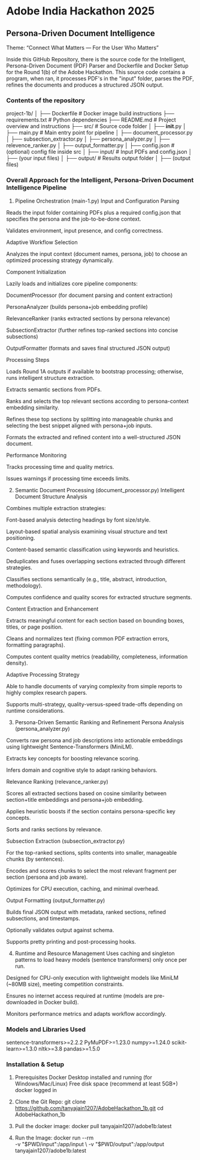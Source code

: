 # Adobe India Hackathon 2025
## Persona-Driven Document Intelligence
Theme: “Connect What Matters — For the User Who Matters”

Inside this GitHub Repository, there is the source code for the Intelligent, Persona-Driven Document (PDF) Parser and Dockerfile and Docker Setup for the Round 1(b) of the Adobe Hackathon. This source code contains a program, when ran, it processes PDF's in the "input" folder, parses the PDF, refines the documents and produces a structured JSON output.

### Contents of the repository
project-1b/
│
├── Dockerfile                 # Docker image build instructions
├── requirements.txt           # Python dependencies
├── README.md                  # Project overview and instructions
├── src/                       # Source code folder
│   ├── __init__.py
│   ├── main.py                # Main entry point for pipeline
│   ├── document_processor.py
│   ├── subsection_extractor.py
│   ├── persona_analyzer.py
│   ├── relevence_ranker.py
│   ├── output_formatter.py
│   ├── config.json            # (optional) config file inside src
│
├── input/                     # Input PDFs and config.json
│   ├── (your input files)
│
├── output/                    # Results output folder
│   ├── (output files)

### Overall Approach for the Intelligent, Persona-Driven Document Intelligence Pipeline

1. Pipeline Orchestration (main-1.py)
Input and Configuration Parsing

Reads the input folder containing PDFs plus a required config.json that specifies the persona and the job-to-be-done context.

Validates environment, input presence, and config correctness.

Adaptive Workflow Selection

Analyzes the input context (document names, persona, job) to choose an optimized processing strategy dynamically.

Component Initialization

Lazily loads and initializes core pipeline components:

DocumentProcessor (for document parsing and content extraction)

PersonaAnalyzer (builds persona+job embedding profile)

RelevanceRanker (ranks extracted sections by persona relevance)

SubsectionExtractor (further refines top-ranked sections into concise subsections)

OutputFormatter (formats and saves final structured JSON output)

Processing Steps

Loads Round 1A outputs if available to bootstrap processing; otherwise, runs intelligent structure extraction.

Extracts semantic sections from PDFs.

Ranks and selects the top relevant sections according to persona-context embedding similarity.

Refines these top sections by splitting into manageable chunks and selecting the best snippet aligned with persona+job inputs.

Formats the extracted and refined content into a well-structured JSON document.

Performance Monitoring

Tracks processing time and quality metrics.

Issues warnings if processing time exceeds limits.

2. Semantic Document Processing (document_processor.py)
Intelligent Document Structure Analysis

Combines multiple extraction strategies:

Font-based analysis detecting headings by font size/style.

Layout-based spatial analysis examining visual structure and text positioning.

Content-based semantic classification using keywords and heuristics.

Deduplicates and fuses overlapping sections extracted through different strategies.

Classifies sections semantically (e.g., title, abstract, introduction, methodology).

Computes confidence and quality scores for extracted structure segments.

Content Extraction and Enhancement

Extracts meaningful content for each section based on bounding boxes, titles, or page position.

Cleans and normalizes text (fixing common PDF extraction errors, formatting paragraphs).

Computes content quality metrics (readability, completeness, information density).

Adaptive Processing Strategy

Able to handle documents of varying complexity from simple reports to highly complex research papers.

Supports multi-strategy, quality-versus-speed trade-offs depending on runtime considerations.

3. Persona-Driven Semantic Ranking and Refinement
Persona Analysis (persona_analyzer.py)

Converts raw persona and job descriptions into actionable embeddings using lightweight Sentence-Transformers (MiniLM).

Extracts key concepts for boosting relevance scoring.

Infers domain and cognitive style to adapt ranking behaviors.

Relevance Ranking (relevance_ranker.py)

Scores all extracted sections based on cosine similarity between section+title embeddings and persona+job embedding.

Applies heuristic boosts if the section contains persona-specific key concepts.

Sorts and ranks sections by relevance.

Subsection Extraction (subsection_extractor.py)

For the top-ranked sections, splits contents into smaller, manageable chunks (by sentences).

Encodes and scores chunks to select the most relevant fragment per section (persona and job aware).

Optimizes for CPU execution, caching, and minimal overhead.

Output Formatting (output_formatter.py)

Builds final JSON output with metadata, ranked sections, refined subsections, and timestamps.

Optionally validates output against schema.

Supports pretty printing and post-processing hooks.

4. Runtime and Resource Management
Uses caching and singleton patterns to load heavy models (sentence transformers) only once per run.

Designed for CPU-only execution with lightweight models like MiniLM (~80MB size), meeting competition constraints.

Ensures no internet access required at runtime (models are pre-downloaded in Docker build).

Monitors performance metrics and adapts workflow accordingly.

### Models and Libraries Used
sentence-transformers>=2.2.2
PyMuPDF>=1.23.0
numpy>=1.24.0
scikit-learn>=1.3.0
nltk>=3.8
pandas>=1.5.0

### Installation & Setup

1) Prerequisites
    Docker Desktop installed and running (for Windows/Mac/Linux)
    Free disk space (recommend at least 5GB+)
    docker logged in

2) Clone the Git Repo:
   git clone https://github.com/tanyajain1207/AdobeHackathon_1b.git
   cd AdobeHackathon_1b

3) Pull the docker image:
   docker pull tanyajain1207/adobe1b:latest

4) Run the Image:
  docker run --rm \
  -v "$PWD/input":/app/input \
  -v "$PWD/output":/app/output \
  tanyajain1207/adobe1b:latest



